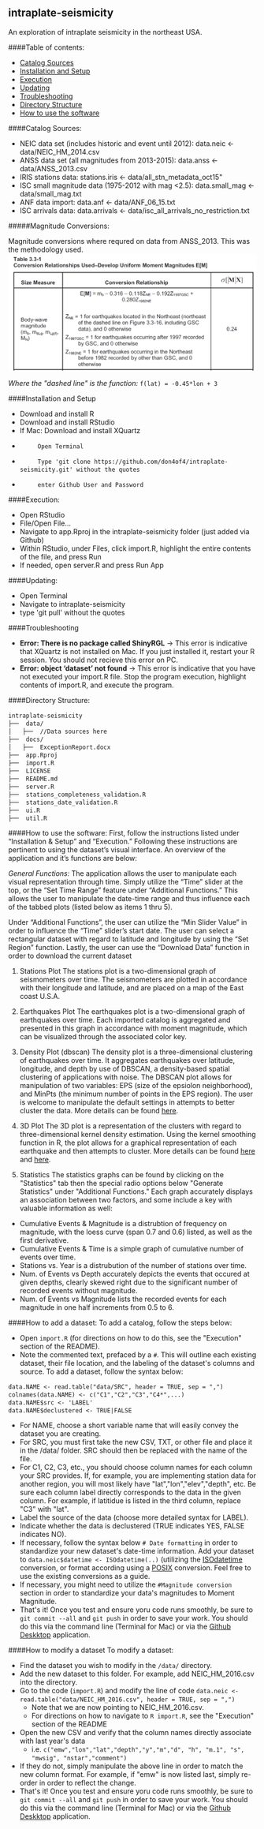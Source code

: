 ## intraplate-seismicity
An exploration of intraplate seismicity in the northeast USA.

####Table of contents:
* [Catalog Sources](#catalog-sources)
* [Installation and Setup](#installation-and-setup)
* [Execution](#execution)
* [Updating](#updating)
* [Troubleshooting](#troubleshooting)
* [Directory Structure](#directory-structure)
* [How to use the software](#how-to-use-the-software)

####Catalog Sources:
 - NEIC data set (includes historic and event until 2012): data.neic <- data/NEIC_HM_2014.csv
 - ANSS data set (all magnitudes from 2013-2015): data.anss <- data/ANSS_2013.csv
 - IRIS stations data: stations.iris <- data/all_stn_metadata_oct15"
 - ISC small magnitude data (1975-2012 with mag <2.5): data.small_mag <- data/small_mag.txt
 - ANF data import: data.anf <- data/ANF_06_15.txt
 - ISC arrivals data: data.arrivals <- data/isc_all_arrivals_no_restriction.txt

#####Magnitude Conversions:

Magnitude conversions where requred on data from ANSS_2013.  This was the methodology used.
 ![Table 3.3-1](docs/table3.3_1.png)

*Where the "dashed line" is the function:* `f(lat) = -0.45*lon + 3`
 
####Installation and Setup
 - Download and install R
 - Download and install RStudio
 - If Mac:  Download and install XQuartz
 -          Open Terminal
 -          Type 'git clone https://github.com/don4of4/intraplate-seismicity.git' without the quotes
 -          enter Github User and Password

####Execution:
 - Open RStudio
 - File/Open File...
 - Navigate to app.Rproj in the intraplate-seismicity folder (just added via Github)
 - Within RStudio, under Files, click import.R, highlight the entire contents of the file, and press Run
 - If needed, open server.R and press Run App
 
####Updating:
 - Open Terminal
 - Navigate to intraplate-seismicity
 - type 'git pull' without the quotes
 
####Troubleshooting
 - **Error: There is no package called ShinyRGL** → This error is indicative that XQuartz is not installed on Mac. If you just installed it, restart your R session. You should not recieve this error on PC.
 - **Error: object ‘dataset’ not found** → This error is indicative that you have not executed your import.R file. Stop the program execution, highlight contents of import.R, and execute the program. 

####Directory Structure:
```
intraplate-seismicity
├──  data/
│   ├──  //Data sources here
├──  docs/
│   ├──  ExceptionReport.docx
├──  app.Rproj
├──  import.R
├──  LICENSE
├──  README.md
├──  server.R
├──  stations_completeness_validation.R
├──  stations_date_validation.R
├──  ui.R
├──  util.R
```

####How to use the software:
First, follow the instructions listed under “Installation & Setup” and “Execution.” Following these instructions are pertinent to using the dataset’s visual interface. An overview of the application and it’s functions are below:

*General Functions:*
The application allows the user to manipulate each visual representation through time. Simply utilize the “Time” slider at the top, or the “Set Time Range” feature under “Additional Functions.” This allows the user to manipulate the date-time range and thus influence each of the tabbed plots (listed below as items 1 thru 5).  

Under “Additional Functions”, the user can utilize the “Min Slider Value” in order to influence the “Time” slider’s start date. The user can select a rectangular dataset with regard to latitude and longitude by using the “Set Region” function. Lastly, the user can use the “Download Data” function in order to download the current dataset

1.	Stations Plot
The stations plot is a two-dimensional graph of seismometers over time. The seismometers are plotted in accordance with their longitude and latitude, and are placed on a map of the East coast U.S.A.

2.	Earthquakes Plot
The earthquakes plot is a two-dimensional graph of earthquakes over time. Each imported catalog is aggregated and presented in this graph in accordance with moment magnitude, which can be visualized through the associated color key.

3.	Density Plot (dbscan)
The density plot is a three-dimensional clustering of earthquakes over time. It aggregates earthquakes over latitude, longitude, and depth by use of DBSCAN, a density-based spatial clustering of applications with noise. The DBSCAN plot allows for manipulation of two variables: EPS (size of the epsiolon neighborhood), and MinPts (the minimum number of points in the EPS region). The user is welcome to manipulate the default settings in attempts to better cluster the data. More details can be found [here](https://cran.r-project.org/web/packages/dbscan/dbscan.pdf).

4.	3D Plot
The 3D plot is a representation of the clusters with regard to three-dimensional kernel density estimation. Using the kernel smoothing function in R, the plot allows for a graphical representation of each earthquake and then attempts to cluster. More details can be found [here](https://stat.ethz.ch/R-manual/R-devel/library/stats/html/density.html) and [here](https://cran.r-project.org/web/packages/ks/ks.pdf).

5.	Statistics
The statistics graphs can be found by clicking on the "Statistics" tab then the special radio options below "Generate Statistics" under "Additional Functions." Each graph accurately displays an association between two factors, and some include a key with valuable information as well:
 - Cumulative Events & Magnitude is a distrubtion of frequency on magnitude, with the loess curve (span 0.7 and 0.6) listed, as well as the first derivative.
 - Cumulative Events & Time is a simple graph of cumulative number of events over time.
 - Stations vs. Year is a distrubution of the number of stations over time.
 - Num. of Events vs Depth accurately depicts the events that occured at given depths, clearly skewed right due to the significant number of recorded events without magnitude.
 - Num. of Events vs Magnitude lists the recorded events for each magnitude in one half increments from 0.5 to 6.

####How to add a dataset:
To add a catalog, follow the steps below:
  - Open `import.R` (for directions on how to do this, see the "Execution" section of the README).
  - Note the commented text, prefaced by a `#`. This will outline each existing dataset, their file location, and the labeling of the dataset's columns and source. To add a dataset, follow the syntax below:
  ```
data.NAME <- read.table("data/SRC", header = TRUE, sep = ",")
colnames(data.NAME) <- c("C1","C2","C3","C4*",...)
data.NAME$src <- 'LABEL'
data.NAME$declustered <- TRUE|FALSE
  ```
  - For NAME, choose a short variable name that will easily convey the dataset you are creating.
  - For SRC, you must first take the new CSV, TXT, or other file and place it in the /data/ folder. SRC should then be replaced with the name of the file. 
  - For C1, C2, C3, etc., you should choose column names for each column your SRC provides. If, for example, you are implementing station data for another region, you will most likely have "lat","lon","elev","depth", etc. Be sure each column label directly corresponds to the data in the given column. For example, if latitidue is listed in the third column, replace "C3" with "lat". 
  - Label the source of the data (choose more detailed syntax for LABEL).
  - Indicate whether the data is declustered (TRUE indicates YES, FALSE indicates NO). 
  - If necessary, follow the syntax below `# Date formatting` in order to standardize your new dataset's date-time information. Add your dataset to `data.neic$datetime <- ISOdatetime(..)` (utilizing the [ISOdatetime](https://stat.ethz.ch/R-manual/R-devel/library/base/html/ISOdatetime.html) conversion, or format according using a [POSIX](http://www.inside-r.org/r-doc/base/as.POSIXct) conversion. Feel free to use the existing conversions as a guide. 
  - If necessary, you might need to utilize the `#Magnitude conversion` section in order to standardize your data's magnitudes to Moment Magnitude.
  - That's it! Once you test and ensure yoru code runs smoothly, be sure to `git commit --all` and `git push` in order to save your work. You should do this via the command line (Terminal for Mac) or via the [Github Deskktop](https://desktop.github.com/) application.

####How to modify a dataset
To modify a dataset:
  - Find the dataset you wish to modify in the `/data/` directory. 
  - Add the new dataset to this folder. For example, add NEIC_HM_2016.csv into the directory. 
  - Go to the code (`import.R`) and modify the line of code `data.neic <- read.table("data/NEIC_HM_2016.csv", header = TRUE, sep = ",")`
    - Note that we are now pointing to NEIC_HM_2016.csv. 
    - For directions on how to navigate to `R import.R`, see the "Execution" section of the README
  - Open the new CSV and verify that the column names directly associate with last year's data
    - i.e. `c("emw","lon","lat","depth","y","m","d", "h", "m.1", "s", "mwsig", "nstar","comment")`
  - If they do not, simply manipulate the above line in order to match the new column format. For example, if "emw" is now listed last, simply re-order in order to reflect the change.
  - That's it! Once you test and ensure yoru code runs smoothly, be sure to `git commit --all` and `git push` in order to save your work. You should do this via the command line (Terminal for Mac) or via the [Github Deskktop](https://desktop.github.com/) application.
